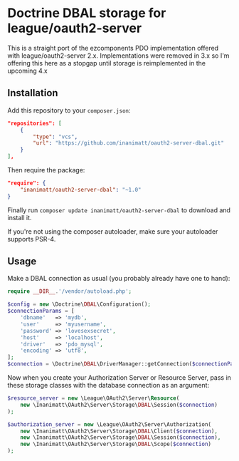 # Doctrine DBAL storage for league/oauth2-server

This is a straight port of the ezcomponents PDO implementation offered with league/oauth2-server 2.x. Implementations were removed in 3.x so I'm offering this here as a stopgap until storage is reimplemented in the upcoming 4.x

## Installation

Add this repository to your `composer.json`:

```json
"repositories": [
    {
        "type": "vcs",
        "url": "https://github.com/inanimatt/oauth2-server-dbal.git"
    }
],
```

Then require the package:

```json
"require": {
    "inanimatt/oauth2-server-dbal": "~1.0"
}
```

Finally run `composer update inanimatt/oauth2-server-dbal` to download and install it.

If you're not using the composer autoloader, make sure your autoloader supports PSR-4.

## Usage

Make a DBAL connection as usual (you probably already have one to hand):

```php
require __DIR__.'/vendor/autoload.php';

$config = new \Doctrine\DBAL\Configuration();
$connectionParams = [
    'dbname'   => 'mydb',
    'user'     => 'myusername',
    'password' => 'lovesexsecret',
    'host'     => 'localhost',
    'driver'   => 'pdo_mysql',
    'encoding' => 'utf8',
];
$connection = \Doctrine\DBAL\DriverManager::getConnection($connectionParams, $config);
```

Now when you create your Authorization Server or Resource Server, pass in these storage classes with the database connection as an argument:

```php
$resource_server = new \League\OAuth2\Server\Resource(
    new \Inanimatt\OAuth2\Server\Storage\DBAL\Session($connection)
);

$authorization_server = new \League\OAuth2\Server\Authorization(
    new \Inanimatt\OAuth2\Server\Storage\DBAL\Client($connection),
    new \Inanimatt\OAuth2\Server\Storage\DBAL\Session($connection),
    new \Inanimatt\OAuth2\Server\Storage\DBAL\Scope($connection)
);
```

